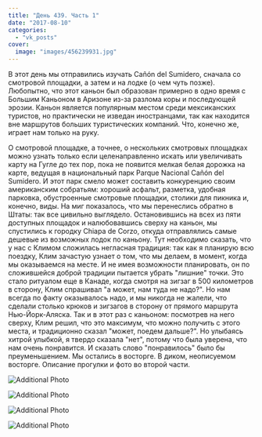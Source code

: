 ```yaml
---
title: "День 439. Часть 1"
date: "2017-08-10"
categories: 
  - "vk_posts"
cover:
  image: "images/456239931.jpg"
---
```


В этот день мы отправились изучать Cañón del Sumidero, сначала со смотровой площадки, а затем и на лодке (о чем чуть позже). Любопытно, что этот каньон был образован примерно в одно время с Большим Каньоном в Аризоне из-за разлома коры и последующей эрозии. Каньон является популярным местом среди мексиканских туристов, но практически не изведан иностранцами, так как находится вне маршрутов больших туристических компаний. Что, конечно же, играет нам только на руку.

<!--more-->

О смотровой площадке, а точнее, о нескольких смотровых площадках можно узнать только если целенаправленно искать или увеличивать карту на Гугле до тех пор, пока не появится мелкая белая дорожка на карте, ведущая в национальный парк Parque Nacional Cañón del Sumidero. И этот парк смело может составить конкуренцию своим американским собратьям: хороший асфальт, разметка, удобная парковка, обустроенные смотровые площадки, столики для пикника и, конечно, виды. На миг показалось, что мы перенеслись обратно в Штаты: так все цивильно выглядело. Остановившись на всех из пяти доступных площадок и налюбовавшись сверху на каньон, мы спустились к городку Chiapa de Corzo, откуда отправлялись самые дешевые из возможных лодок по каньону. Тут необходимо сказать, что у нас с Климом сложилась негласная традиция: так как я планирую всю поездку, Клим зачастую узнает о том, что мы делаем, в момент, когда мы оказываемся на месте. И не имея возможности планировать, он по сложившейся доброй традиции пытается убрать "лишние" точки. Это стало ритуалом еще в Канаде, когда смотря на зигзаг в 500 километров в сторону, Клим спрашивал "а может, нам туда не надо?". Но нам всегда по факту оказывалось надо, и мы никогда не жалели, что сделали столько крюков и зигзагов в сторону от прямого маршрута Нью-Йорк-Аляска. Так и в этот раз с каньоном: посмотрев на него сверху, Клим решил, что это максимум, что можно получить с этого места, и традиционно сказал "может, поедем дальше?". Но улыбаясь хитрой улыбкой, я твердо сказала "нет", потому что была уверена, что нам очень понравится. И сказать слово "понравилось" было бы преуменьшением. Мы остались в восторге. В диком, неописуемом восторге. Описание прогулки и фото во второй части.

![Additional Photo](https://vodpop.ru/wp-content/uploads/2023/07/456239932.jpg)

![Additional Photo](https://vodpop.ru/wp-content/uploads/2023/07/456239933.jpg)

![Additional Photo](https://vodpop.ru/wp-content/uploads/2023/07/456239934.jpg)

![Additional Photo](https://vodpop.ru/wp-content/uploads/2023/07/456239935.jpg)
